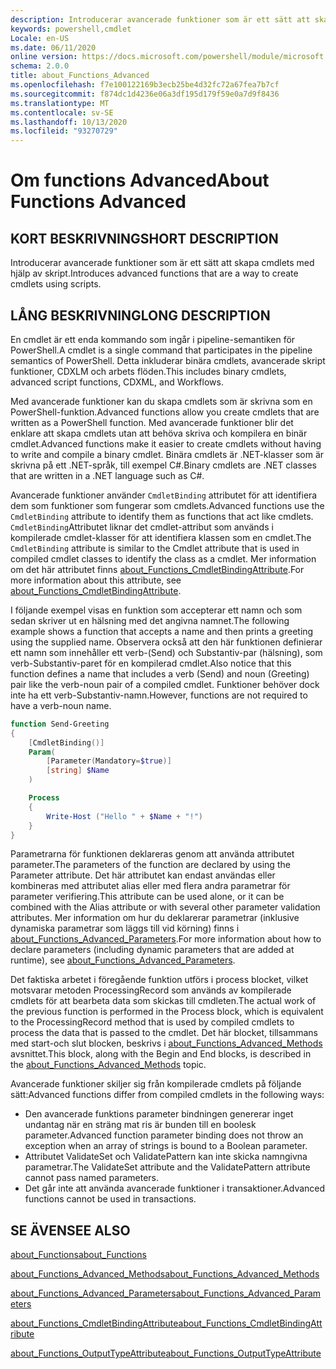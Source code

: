 ```yaml
---
description: Introducerar avancerade funktioner som är ett sätt att skapa cmdlets med hjälp av skript.
keywords: powershell,cmdlet
Locale: en-US
ms.date: 06/11/2020
online version: https://docs.microsoft.com/powershell/module/microsoft.powershell.core/about/about_functions_advanced?view=powershell-6&WT.mc_id=ps-gethelp
schema: 2.0.0
title: about_Functions_Advanced
ms.openlocfilehash: f7e100122169b3ecb25be4d32fc72a67fea7b7cf
ms.sourcegitcommit: f874dc1d4236e06a3df195d179f59e0a7d9f8436
ms.translationtype: MT
ms.contentlocale: sv-SE
ms.lasthandoff: 10/13/2020
ms.locfileid: "93270729"
---
```

# <a name="about-functions-advanced"></a><span data-ttu-id="c206d-104">Om functions Advanced</span><span class="sxs-lookup"><span data-stu-id="c206d-104">About Functions Advanced</span></span>

## <a name="short-description"></a><span data-ttu-id="c206d-105">KORT BESKRIVNING</span><span class="sxs-lookup"><span data-stu-id="c206d-105">SHORT DESCRIPTION</span></span>
<span data-ttu-id="c206d-106">Introducerar avancerade funktioner som är ett sätt att skapa cmdlets med hjälp av skript.</span><span class="sxs-lookup"><span data-stu-id="c206d-106">Introduces advanced functions that are a way to create cmdlets using scripts.</span></span>

## <a name="long-description"></a><span data-ttu-id="c206d-107">LÅNG BESKRIVNING</span><span class="sxs-lookup"><span data-stu-id="c206d-107">LONG DESCRIPTION</span></span>

<span data-ttu-id="c206d-108">En cmdlet är ett enda kommando som ingår i pipeline-semantiken för PowerShell.</span><span class="sxs-lookup"><span data-stu-id="c206d-108">A cmdlet is a single command that participates in the pipeline semantics of PowerShell.</span></span> <span data-ttu-id="c206d-109">Detta inkluderar binära cmdlets, avancerade skript funktioner, CDXLM och arbets flöden.</span><span class="sxs-lookup"><span data-stu-id="c206d-109">This includes binary cmdlets, advanced script functions, CDXML, and Workflows.</span></span>

<span data-ttu-id="c206d-110">Med avancerade funktioner kan du skapa cmdlets som är skrivna som en PowerShell-funktion.</span><span class="sxs-lookup"><span data-stu-id="c206d-110">Advanced functions allow you create cmdlets that are written as a PowerShell function.</span></span> <span data-ttu-id="c206d-111">Med avancerade funktioner blir det enklare att skapa cmdlets utan att behöva skriva och kompilera en binär cmdlet.</span><span class="sxs-lookup"><span data-stu-id="c206d-111">Advanced functions make it easier to create cmdlets without having to write and compile a binary cmdlet.</span></span> <span data-ttu-id="c206d-112">Binära cmdlets är .NET-klasser som är skrivna på ett .NET-språk, till exempel C#.</span><span class="sxs-lookup"><span data-stu-id="c206d-112">Binary cmdlets are .NET classes that are written in a .NET language such as C#.</span></span>

<span data-ttu-id="c206d-113">Avancerade funktioner använder `CmdletBinding` attributet för att identifiera dem som funktioner som fungerar som cmdlets.</span><span class="sxs-lookup"><span data-stu-id="c206d-113">Advanced functions use the `CmdletBinding` attribute to identify them as functions that act like cmdlets.</span></span> <span data-ttu-id="c206d-114">`CmdletBinding`Attributet liknar det cmdlet-attribut som används i kompilerade cmdlet-klasser för att identifiera klassen som en cmdlet.</span><span class="sxs-lookup"><span data-stu-id="c206d-114">The `CmdletBinding` attribute is similar to the Cmdlet attribute that is used in compiled cmdlet classes to identify the class as a cmdlet.</span></span> <span data-ttu-id="c206d-115">Mer information om det här attributet finns [about_Functions_CmdletBindingAttribute](about_Functions_CmdletBindingAttribute.md).</span><span class="sxs-lookup"><span data-stu-id="c206d-115">For more information about this attribute, see [about_Functions_CmdletBindingAttribute](about_Functions_CmdletBindingAttribute.md).</span></span>

<span data-ttu-id="c206d-116">I följande exempel visas en funktion som accepterar ett namn och som sedan skriver ut en hälsning med det angivna namnet.</span><span class="sxs-lookup"><span data-stu-id="c206d-116">The following example shows a function that accepts a name and then prints a greeting using the supplied name.</span></span> <span data-ttu-id="c206d-117">Observera också att den här funktionen definierar ett namn som innehåller ett verb-(Send) och Substantiv-par (hälsning), som verb-Substantiv-paret för en kompilerad cmdlet.</span><span class="sxs-lookup"><span data-stu-id="c206d-117">Also notice that this function defines a name that includes a verb (Send) and noun (Greeting) pair like the verb-noun pair of a compiled cmdlet.</span></span> <span data-ttu-id="c206d-118">Funktioner behöver dock inte ha ett verb-Substantiv-namn.</span><span class="sxs-lookup"><span data-stu-id="c206d-118">However, functions are not required to have a verb-noun name.</span></span>

```powershell
function Send-Greeting
{
    [CmdletBinding()]
    Param(
        [Parameter(Mandatory=$true)]
        [string] $Name
    )

    Process
    {
        Write-Host ("Hello " + $Name + "!")
    }
}
```

<span data-ttu-id="c206d-119">Parametrarna för funktionen deklareras genom att använda attributet parameter.</span><span class="sxs-lookup"><span data-stu-id="c206d-119">The parameters of the function are declared by using the Parameter attribute.</span></span>
<span data-ttu-id="c206d-120">Det här attributet kan endast användas eller kombineras med attributet alias eller med flera andra parametrar för parameter verifiering.</span><span class="sxs-lookup"><span data-stu-id="c206d-120">This attribute can be used alone, or it can be combined with the Alias attribute or with several other parameter validation attributes.</span></span> <span data-ttu-id="c206d-121">Mer information om hur du deklarerar parametrar (inklusive dynamiska parametrar som läggs till vid körning) finns i [about_Functions_Advanced_Parameters](about_Functions_Advanced_Parameters.md).</span><span class="sxs-lookup"><span data-stu-id="c206d-121">For more information about how to declare parameters (including dynamic parameters that are added at runtime), see [about_Functions_Advanced_Parameters](about_Functions_Advanced_Parameters.md).</span></span>

<span data-ttu-id="c206d-122">Det faktiska arbetet i föregående funktion utförs i process blocket, vilket motsvarar metoden ProcessingRecord som används av kompilerade cmdlets för att bearbeta data som skickas till cmdleten.</span><span class="sxs-lookup"><span data-stu-id="c206d-122">The actual work of the previous function is performed in the Process block, which is equivalent to the ProcessingRecord method that is used by compiled cmdlets to process the data that is passed to the cmdlet.</span></span> <span data-ttu-id="c206d-123">Det här blocket, tillsammans med start-och slut blocken, beskrivs i [about_Functions_Advanced_Methods](about_Functions_Advanced_Methods.md) avsnittet.</span><span class="sxs-lookup"><span data-stu-id="c206d-123">This block, along with the Begin and End blocks, is described in the [about_Functions_Advanced_Methods](about_Functions_Advanced_Methods.md) topic.</span></span>

<span data-ttu-id="c206d-124">Avancerade funktioner skiljer sig från kompilerade cmdlets på följande sätt:</span><span class="sxs-lookup"><span data-stu-id="c206d-124">Advanced functions differ from compiled cmdlets in the following ways:</span></span>

- <span data-ttu-id="c206d-125">Den avancerade funktions parameter bindningen genererar inget undantag när en sträng mat ris är bunden till en boolesk parameter.</span><span class="sxs-lookup"><span data-stu-id="c206d-125">Advanced function parameter binding does not throw an exception when an array of strings is bound to a Boolean parameter.</span></span>
- <span data-ttu-id="c206d-126">Attributet ValidateSet och ValidatePattern kan inte skicka namngivna parametrar.</span><span class="sxs-lookup"><span data-stu-id="c206d-126">The ValidateSet attribute and the ValidatePattern attribute cannot pass named parameters.</span></span>
- <span data-ttu-id="c206d-127">Det går inte att använda avancerade funktioner i transaktioner.</span><span class="sxs-lookup"><span data-stu-id="c206d-127">Advanced functions cannot be used in transactions.</span></span>

## <a name="see-also"></a><span data-ttu-id="c206d-128">SE ÄVEN</span><span class="sxs-lookup"><span data-stu-id="c206d-128">SEE ALSO</span></span>

[<span data-ttu-id="c206d-129">about_Functions</span><span class="sxs-lookup"><span data-stu-id="c206d-129">about_Functions</span></span>](about_Functions.md)

[<span data-ttu-id="c206d-130">about_Functions_Advanced_Methods</span><span class="sxs-lookup"><span data-stu-id="c206d-130">about_Functions_Advanced_Methods</span></span>](about_Functions_Advanced_Methods.md)

[<span data-ttu-id="c206d-131">about_Functions_Advanced_Parameters</span><span class="sxs-lookup"><span data-stu-id="c206d-131">about_Functions_Advanced_Parameters</span></span>](about_Functions_Advanced_Parameters.md)

[<span data-ttu-id="c206d-132">about_Functions_CmdletBindingAttribute</span><span class="sxs-lookup"><span data-stu-id="c206d-132">about_Functions_CmdletBindingAttribute</span></span>](about_Functions_CmdletBindingAttribute.md)

[<span data-ttu-id="c206d-133">about_Functions_OutputTypeAttribute</span><span class="sxs-lookup"><span data-stu-id="c206d-133">about_Functions_OutputTypeAttribute</span></span>](about_Functions_OutputTypeAttribute.md)
